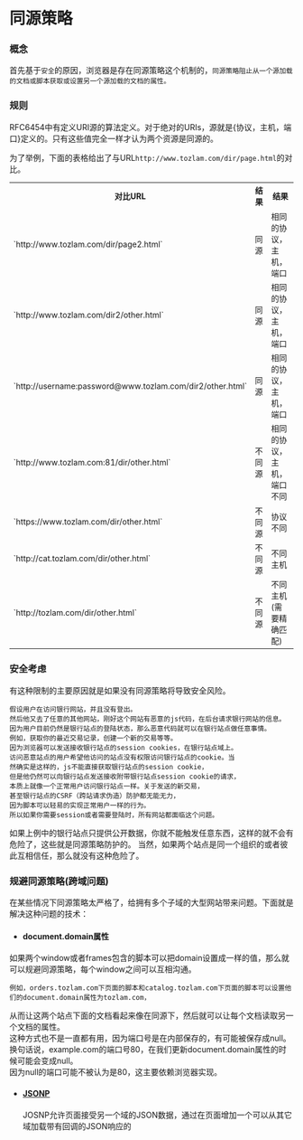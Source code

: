 # 同源策略

### 概念
首先基于`安全`的原因，浏览器是存在同源策略这个机制的，`同源策略阻止从一个源加载的文档或脚本获取或设置另一个源加载的文档的属性。`

### 规则
RFC6454中有定义URI源的算法定义。对于绝对的URIs，源就是{协议，主机，端口}定义的。只有这些值完全一样才认为两个资源是同源的。

为了举例，下面的表格给出了与URL`http://www.tozlam.com/dir/page.html`的对比。
<table>
<tr>
<th>对比URL</th>
<th>结果</th>
<th>结果</th>
</tr>
<tr>
<td>`http://www.tozlam.com/dir/page2.html`</td>
<td>同源</td>
<td>相同的协议，主机，端口</td>
</tr>
<tr>		
<td>`http://www.tozlam.com/dir2/other.html`</td>
<td>同源</td>
<td>相同的协议，主机，端口</td>
</tr>
<tr>		
<td>`http://username:password@www.tozlam.com/dir2/other.html`</td>
<td>同源</td>
<td>相同的协议，主机，端口</td>
</tr>
<tr>		
<td>`http://www.tozlam.com:81/dir/other.html`</td>
<td>不同源</td>
<td>相同的协议，主机，端口不同</td>
</tr>
<tr>		
<td>`https://www.tozlam.com/dir/other.html`</td>
<td>不同源</td>
<td>协议不同</td>
</tr>
<tr>		
<td>`http://cat.tozlam.com/dir/other.html`</td>
<td>不同源</td>
<td>不同主机</td>
</tr>
<tr>		
<td>`http://tozlam.com/dir/other.html`</td>
<td>不同源</td>
<td>不同主机(需要精确匹配)</td>
</tr>
</table>
		
### 安全考虑
有这种限制的主要原因就是如果没有同源策略将导致安全风险。

    假设用户在访问银行网站，并且没有登出。
    然后他又去了任意的其他网站，刚好这个网站有恶意的js代码，在后台请求银行网站的信息。
    因为用户目前仍然是银行站点的登陆状态，那么恶意代码就可以在银行站点做任意事情。
    例如，获取你的最近交易记录，创建一个新的交易等等。
    因为浏览器可以发送接收银行站点的session cookies，在银行站点域上。
    访问恶意站点的用户希望他访问的站点没有权限访问银行站点的cookie。当
    然确实是这样的，js不能直接获取银行站点的session cookie，
    但是他仍然可以向银行站点发送接收附带银行站点session cookie的请求，
    本质上就像一个正常用户访问银行站点一样。关于发送的新交易，
    甚至银行站点的CSRF（跨站请求伪造）防护都无能无力，
    因为脚本可以轻易的实现正常用户一样的行为。
    所以如果你需要session或者需要登陆时，所有网站都面临这个问题。
如果上例中的银行站点只提供公开数据，你就不能触发任意东西，这样的就不会有危险了，这些就是同源策略防护的。
当然，如果两个站点是同一个组织的或者彼此互相信任，那么就没有这种危险了。


### 规避同源策略(跨域问题)
在某些情况下同源策略太严格了，给拥有多个子域的大型网站带来问题。下面就是解决这种问题的技术：

+ #### document.domain属性
如果两个window或者frames包含的脚本可以把domain设置成一样的值，那么就可以规避同源策略，每个window之间可以互相沟通。
    
    例如，orders.tozlam.com下页面的脚本和catalog.tozlam.com下页面的脚本可以设置他们的document.domain属性为tozlam.com，
从而让这两个站点下面的文档看起来像在同源下，然后就可以让每个文档读取另一个文档的属性。<br>
这种方式也不是一直都有用，因为端口号是在内部保存的，有可能被保存成null。<br>
换句话说，example.com的端口号80，在我们更新document.domain属性的时候可能会变成null。<br>
因为null的端口可能不被认为是80，这主要依赖浏览器实现。<br>

+ #### [JSONP](../Js/JSONP.md)
     
  JOSNP允许页面接受另一个域的JSON数据，通过在页面增加一个可以从其它域加载带有回调的JSON响应的<script>标签。

+ #### 跨域资源共享CORS
这种方式使用了一个新的Origin请求头和一个新的Access-Control-Allow-Origin响应头扩展了HTTP。<br>
允许服务端设置Access-Control-Allow-Origin头标识哪些站点可以请求文件，<br>
或者设置Access-Control-Allow-Origin头为"*"，允许任意站点访问文件。<br>

+ #### 跨文档通信
这种方式允许一个页面的脚本发送文本信息到另一个页面的脚本中，不管脚本是否跨域。<br>
在一个window对象上调用postMessage()会异步的触发window上的onmessage事件，然后触发定义好的事件处理方法。<br>
一个页面上的脚本仍然不能直接访问另外一个页面上的方法或者变量，但是他们可以安全的通过消息传递技术交流。<br>

+ #### WebSocket

现代浏览器允许脚本直连一个WebSocket地址而不管同源策略。<br>
然而，使用WebSocket URI的时候，在请求中插入Origin头就可以标识脚本请求的源。<br>
为了确保跨站安全，WebSocket服务器必须根据允许接受请求的白名单中的源列表比较头数据。<br>

+ #### nginx 利用反向代理实现
在nginx.conf配置一个反向代理路径
````
server {
        listen       8094;
        server_name  localhost;

        #charset koi8-r;

        #access_log  logs/host.access.log  main;

       location / {
            root   html;
            index  index.html index.htm;
        }
        
        location /apis {    //匹配拦截请求
    rewrite  ^.+apis/?(.*)$ /$1 break;  //重写拦截进来的请求
    include  uwsgi_params;
       proxy_pass   http://localhost:1894;   //把请求代理到其他主机
       }
}
````
配置说明：配置一个/apis  重写到我们真正的api地址http://localhost:1894  形成一个代理的过程。

在Js中:
![nginx](../img/nginx跨域.png)

这样这个api的地址就跟当前页面处于同源位置了。就是我们配置的nginx监听地址 localhost:8094
### 跨域携带cookie
- 默认情况下，跨域请求不提供凭据(cookie,HTTP认证及客户端SSL证明等)。
- 解决方法：

ajax请求中加上字段 xhrFields: {withCredentials: true}，这样可以携带上cookie　　　　　
![](../img/跨域携带cookie1.png)
　　　　　　
这样后台配置就出现了限制，需要配置一个解决跨域访问的过滤器，而且header字段Access-Control-Allow-Origin的值不能为"*", 必须是一个确定的域。
![](../img/跨域携带cookie2.png)

````
原生ajax请求方式：
var xhr = new XMLHttpRequest();  
xhr.open("POST", "http://xxxx.com/demo/b/index.php", true);  
xhr.withCredentials = true; //支持跨域发送cookies
xhr.send();


jquery的ajax的post方法请求：
 $.ajax({
               type: "POST",
               url: "http://xxx.com/api/test",
               dataType: 'jsonp',
               xhrFields: {
                      withCredentials: true
              },
            crossDomain: true,
           success:function(){
     },
           error:function(){
    }
})


服务器端设置：
header("Access-Control-Allow-Credentials: true");
header("Access-Control-Allow-Origin: http://www.xxx.com");

````


